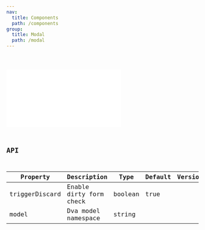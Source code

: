 ```yaml
---
nav:
  title: Components
  path: /components
group:
  title: Modal
  path: /modal
---
```


<code src="./modal.tsx" title='Toggle loading based on state update' desc='use `model` to auto trigger loading block' />

<embed src="../_shared/utils.MIConfig.updateState.md"></embed>



## API
  
| Property | Description | Type | Default | Version |
| --- | --- | --- | --- | --- |
| triggerDiscard | Enable dirty form check | boolean | true |  |
| model | Dva model namespace | string |  |  |

